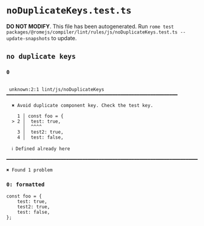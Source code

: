 # `noDuplicateKeys.test.ts`

**DO NOT MODIFY**. This file has been autogenerated. Run `rome test packages/@romejs/compiler/lint/rules/js/noDuplicateKeys.test.ts --update-snapshots` to update.

## `no duplicate keys`

### `0`

```

 unknown:2:1 lint/js/noDuplicateKeys ━━━━━━━━━━━━━━━━━━━━━━━━━━━━━━━━━━━━━━━━━━━━━━━━━━━━━━━━━━━━━━━

  ✖ Avoid duplicate component key. Check the test key.

    1 │ const foo = {
  > 2 │  test: true,
      │  ^^^^
    3 │  test2: true,
    4 │  test: false,

  ℹ Defined already here

━━━━━━━━━━━━━━━━━━━━━━━━━━━━━━━━━━━━━━━━━━━━━━━━━━━━━━━━━━━━━━━━━━━━━━━━━━━━━━━━━━━━━━━━━━━━━━━━━━━━

✖ Found 1 problem

```

### `0: formatted`

```
const foo = {
	test: true,
	test2: true,
	test: false,
};

```
